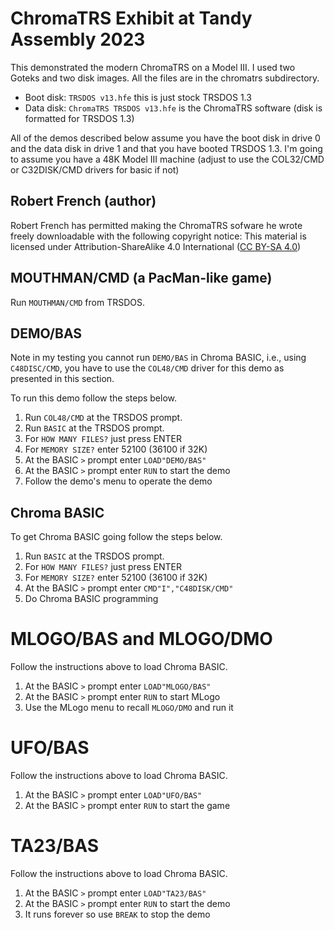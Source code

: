 # ChromaTRS Exhibit at Tandy Assembly 2023 

This demonstrated the modern ChromaTRS on a Model III. I used two Goteks and
two disk images. All the files are in the chromatrs subdirectory.

* Boot disk: `TRSDOS v13.hfe` this is just stock TRSDOS 1.3
* Data disk: `ChromaTRS TRSDOS v13.hfe` is the ChromaTRS software (disk is formatted for TRSDOS 1.3) 

All of the demos described below assume you have the boot disk in drive 0 and
the data disk in drive 1 and that you have booted TRSDOS 1.3.  I'm going to
assume you have a 48K Model III machine (adjust to use the COL32/CMD or
C32DISK/CMD drivers for basic if not)

## Robert French (author)

Robert French has permitted making the ChromaTRS sofware he wrote freely
downloadable with the following copyright notice: This material is licensed
under Attribution-ShareAlike 4.0 International ([CC BY-SA
4.0](https://creativecommons.org/licenses/by-sa/4.0/))

## MOUTHMAN/CMD (a PacMan-like game)

Run `MOUTHMAN/CMD` from TRSDOS.

## DEMO/BAS

Note in my testing you cannot run `DEMO/BAS` in Chroma BASIC, i.e., using
`C48DISC/CMD`, you have to use the `COL48/CMD` driver for this demo as
presented in this section.

To run this demo follow the steps below.

1. Run `COL48/CMD` at the TRSDOS prompt.
1. Run `BASIC` at the TRSDOS prompt.
1. For `HOW MANY FILES?` just press ENTER
1. For `MEMORY SIZE?` enter 52100 (36100 if 32K)
1. At the BASIC `>` prompt enter `LOAD"DEMO/BAS"`
1. At the BASIC `>` prompt enter `RUN` to start the demo
1. Follow the demo's menu to operate the demo

## Chroma BASIC

To get Chroma BASIC going follow the steps below.

1. Run `BASIC` at the TRSDOS prompt.
1. For `HOW MANY FILES?` just press ENTER
1. For `MEMORY SIZE?` enter 52100 (36100 if 32K)
1. At the BASIC `>` prompt enter `CMD"I","C48DISK/CMD"`
1. Do Chroma BASIC programming


# MLOGO/BAS and MLOGO/DMO

Follow the instructions above to load Chroma BASIC.

1. At the BASIC `>` prompt enter `LOAD"MLOGO/BAS"`
1. At the BASIC `>` prompt enter `RUN` to start MLogo
1. Use the MLogo menu to recall `MLOGO/DMO` and run it

# UFO/BAS

Follow the instructions above to load Chroma BASIC.

1. At the BASIC `>` prompt enter `LOAD"UFO/BAS"`
1. At the BASIC `>` prompt enter `RUN` to start the game

# TA23/BAS

Follow the instructions above to load Chroma BASIC.

1. At the BASIC `>` prompt enter `LOAD"TA23/BAS"`
1. At the BASIC `>` prompt enter `RUN` to start the demo
1. It runs forever so use `BREAK` to stop the demo
